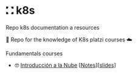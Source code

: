 # ⛚ k8s
Repo k8s documentation a resources

🙏 Repo for the knowledge of K8s platzi courses ☁️

Fundamentals courses

* 🤓 [Introducción a la Nube](https://platzi.com/cursos/kubernetes/) [[Notes]()][[slides]()]
